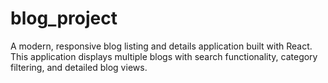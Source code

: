 # blog_project
A modern, responsive blog listing and details application built with React. This application displays multiple blogs with search functionality, category filtering, and detailed blog views.
